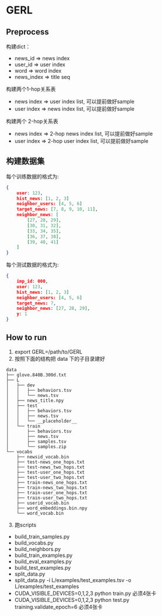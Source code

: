 # GERL

## Preprocess

构建dict：
- news_id => news index
- user_id => user index
- word => word index
- news_index => title seq

构建两个1-hop关系表
- news index => user index list, 可以提前做好sample
- user index => news index list, 可以提前做好sample

构建两个 2-hop关系表
- news index => 2-hop news index list, 可以提前做好sample
- user index => 2-hop user index list, 可以提前做好sample

## 构建数据集
每个训练数据的格式为: 
```json
{
    user: 123,
    hist_news: [1, 2, 3]
    neighbor_users: [4, 5, 6]
    target_news: [7, 8, 9, 10, 11],
    neighbor_news: [
        [27, 28, 29],
        [30, 31, 32],
        [33, 34, 35],
        [36, 37, 38],
        [39, 40, 41]
    ]
}
```

每个测试数据的格式为: 
```json
{
    imp_id: 000,
    user: 123,
    hist_news: [1, 2, 3]
    neighbor_users: [4, 5, 6]
    target_news: 7,
    neighbor_news: [27, 28, 29],
    y: 1
}
```

## How to run

1. export GERL=/path/to/GERL
2. 按照下面的结构把 data 下的子目录建好
```shell
data
├── glove.840B.300d.txt
├── L
│   ├── dev
│   │   ├── behaviors.tsv
│   │   └── news.tsv
│   ├── news_title.npy
│   ├── test
│   │   ├── behaviors.tsv
│   │   ├── news.tsv
│   │   └── __placeholder__
│   └── train
│       ├── behaviors.tsv
│       ├── news.tsv
│       ├── samples.tsv
│       └── samples.zip
└── vocabs
    ├── newsid_vocab.bin
    ├── test-news_one_hops.txt
    ├── test-news_two_hops.txt
    ├── test-user_one_hops.txt
    ├── test-user_two_hops.txt
    ├── train-news_one_hops.txt
    ├── train-news_two_hops.txt
    ├── train-user_one_hops.txt
    ├── train-user_two_hops.txt
    ├── userid_vocab.bin
    ├── word_embeddings.bin.npy
    └── word_vocab.bin
```
3. 跑scripts
- build_train_samples.py
- build_vocabs.py
- build_neighbors.py
- build_train_examples.py
- build_eval_examples.py
- build_test_examples.py
- split_data.py 
- split_data.py -i L/examples/test_examples.tsv -o L/examples/test_examples
- CUDA_VISIBLE_DEVICES=0,1,2,3 python train.py 必须4张卡
- CUDA_VISIBLE_DEVICES=0,1,2,3 python test.py training.validate_epoch=6  必须4张卡
 